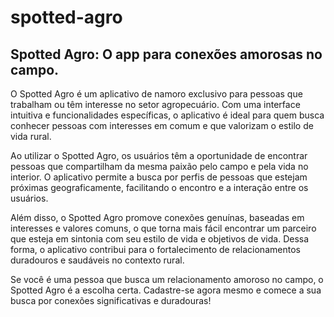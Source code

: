 # spotted-agro
## Spotted Agro: O app para conexões amorosas no campo.

O Spotted Agro é um aplicativo de namoro exclusivo para pessoas que trabalham ou têm interesse no setor agropecuário. Com uma interface intuitiva e funcionalidades específicas, o aplicativo é ideal para quem busca conhecer pessoas com interesses em comum e que valorizam o estilo de vida rural.

Ao utilizar o Spotted Agro, os usuários têm a oportunidade de encontrar pessoas que compartilham da mesma paixão pelo campo e pela vida no interior. O aplicativo permite a busca por perfis de pessoas que estejam próximas geograficamente, facilitando o encontro e a interação entre os usuários.

Além disso, o Spotted Agro promove conexões genuínas, baseadas em interesses e valores comuns, o que torna mais fácil encontrar um parceiro que esteja em sintonia com seu estilo de vida e objetivos de vida. Dessa forma, o aplicativo contribui para o fortalecimento de relacionamentos duradouros e saudáveis no contexto rural.

Se você é uma pessoa que busca um relacionamento amoroso no campo, o Spotted Agro é a escolha certa. Cadastre-se agora mesmo e comece a sua busca por conexões significativas e duradouras!
